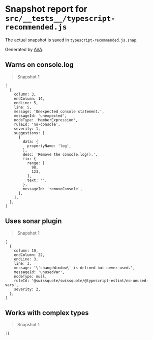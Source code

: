 # Snapshot report for `src/__tests__/typescript-recommended.js`

The actual snapshot is saved in `typescript-recommended.js.snap`.

Generated by [AVA](https://avajs.dev).

## Warns on console.log

> Snapshot 1

    [
      {
        column: 3,
        endColumn: 14,
        endLine: 5,
        line: 5,
        message: 'Unexpected console statement.',
        messageId: 'unexpected',
        nodeType: 'MemberExpression',
        ruleId: 'no-console',
        severity: 1,
        suggestions: [
          {
            data: {
              propertyName: 'log',
            },
            desc: 'Remove the console.log().',
            fix: {
              range: [
                98,
                123,
              ],
              text: '',
            },
            messageId: 'removeConsole',
          },
        ],
      },
    ]

## Uses sonar plugin

> Snapshot 1

    [
      {
        column: 10,
        endColumn: 22,
        endLine: 3,
        line: 3,
        message: '\'changeWindow\' is defined but never used.',
        messageId: 'unusedVar',
        nodeType: null,
        ruleId: '@swissquote/swissquote/@typescript-eslint/no-unused-vars',
        severity: 2,
      },
    ]

## Works with complex types

> Snapshot 1

    []
